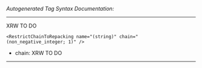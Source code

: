 _Autogenerated Tag Syntax Documentation:_

---
XRW TO DO

```
<RestrictChainToRepacking name="(string)" chain="(non_negative_integer; 1)" />
```

-   chain: XRW TO DO

---
